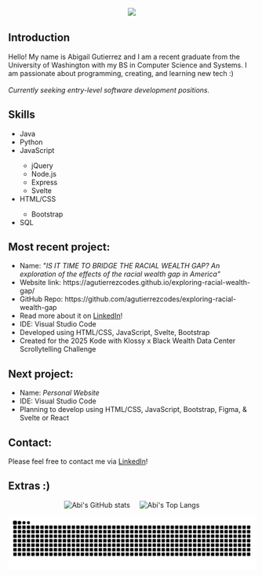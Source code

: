 <!-- 
  Tutorial used: https://medium.com/design-bootcamp/how-to-design-an-attractive-github-profile-readme-3618d6c53783
  Header: https://github.com/kyechan99/capsule-render
  GitHub stats widgets: https://github.com/anuraghazra/github-readme-stats 
-->

<div id="header">
  <p align='center'>
      <img src="https://capsule-render.vercel.app/api?type=waving&text=Hello%20there!&fontColor=6D83B5&color=1D3363&height=200&fontSize=60&animation=fadeIn&fontAlignY=38"/>
  </p>
</div>

<div id="mainText">

## Introduction
  <div id="intro">
    <p>
      Hello! My name is Abigail Gutierrez and I am a recent graduate from the University of Washington with my BS in Computer Science and Systems. I am passionate about programming, creating, and learning new tech :)  <br /> <br />
      <em>Currently seeking entry-level software development positions.</em>
    </p>
  </div>

## Skills

   <div id="skillSet">
    <p>
      <ul>
      <li>Java</li>
      <li>Python</li>
      <li>JavaScript</li>
      <ul>
        <li>jQuery</li>
        <li>Node.js</li>
        <li>Express</li>
        <li>Svelte</li>
      </ul>
      <li>HTML/CSS</li>
        <ul>
          <li>Bootstrap</li>
        </ul>
      <li>SQL</li>
    </ul>
    </p>
  </div>

## Most recent project:

  <div id="recentProj">
    <p>
      <ul>
        <li>Name: <em>"IS IT TIME TO BRIDGE THE RACIAL WEALTH GAP? An exploration of the effects of the racial wealth gap in America"</em></li>
        <li>Website link: https://agutierrezcodes.github.io/exploring-racial-wealth-gap/</li>
        <li>GitHub Repo: https://github.com/agutierrezcodes/exploring-racial-wealth-gap</li>
        <li>Read more about it on <a href="https://www.linkedin.com/posts/abi-gutierrez_datastorytelling-webdevelopment-kodewithklossy-activity-7357201504090411009-YlzE">LinkedIn</a>!
        <li>IDE: Visual Studio Code</li>
        <li>Developed using HTML/CSS, JavaScript, Svelte, Bootstrap</li>
        <li>Created for the 2025 Kode with Klossy x Black Wealth Data Center Scrollytelling Challenge</li>
      </ul>
    </p>
  </div>

## Next project:
  <div id="nextProj">
    <p>
        <ul>
        <li>Name: <em>Personal Website</em></li>
        <li>IDE: Visual Studio Code</li>
        <li>Planning to develop using HTML/CSS, JavaScript, Bootstrap, Figma, & Svelte or React</li>
        </ul>
    </p>
  </div>

## Contact:
  <div id="contact">
    <p>
      Please feel free to contact me via <a href="https://www.linkedin.com/in/abi-gutierrez/"> LinkedIn</a>!
    </p>
  </div>

## Extras :)

  <div id="statsWidget" align = "center" padding="space-around">
  
  ![Abi's GitHub stats](https://github-readme-stats.vercel.app/api?username=agutierrezcodes&rank_icon=github&show_icons=true&title_color=6D83B5&text_color=6D83B5&icon_color=1D3363&ring_color=1D3363&theme=transparent) &nbsp; &nbsp; ![Abi's Top Langs](https://github-readme-stats.vercel.app/api/top-langs/?username=agutierrezcodes&langs_count=6&title_color=6D83B5&text_color=6D83B5&theme=transparent&hide_progress=true&card_width=300&custom_title=Abi's%20Top%20Languages)


![snake gif](https://github.com/agutierrezcodes/agutierrezcodes/blob/output/snake-dark.svg)

  
  
  </div>
</div>



